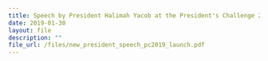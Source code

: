 ```yaml
---
title: Speech by President Halimah Yacob at the President's Challenge 2019 Launch
date: 2019-01-30
layout: file
description: ""
file_url: /files/new_president_speech_pc2019_launch.pdf
---
```


